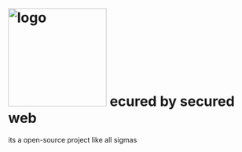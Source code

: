 #   <img src="https://raw.githubusercontent.com/GGHUNTER12/secured-web/refs/heads/main/images/secured-favicon.png" alt="logo" width="200px"/> ecured by secured web
its a open-source project like all sigmas
